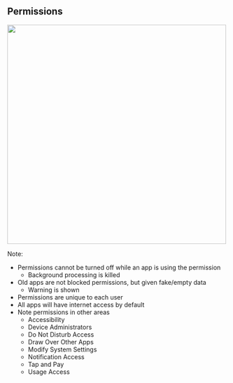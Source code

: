 ## Permissions

<img src="img/app-permissions-allow-02.png" height="500" />

Note:
+ Permissions cannot be turned off while an app is using the permission
	+ Background processing is killed
+ Old apps are not blocked permissions, but given fake/empty data
	+ Warning is shown
+ Permissions are unique to each user
+ All apps will have internet access by default
+ Note permissions in other areas
	+ Accessibility
	+ Device Administrators
	+ Do Not Disturb Access
	+ Draw Over Other Apps
	+ Modify System Settings
	+ Notification Access
	+ Tap and Pay
    + Usage Access
